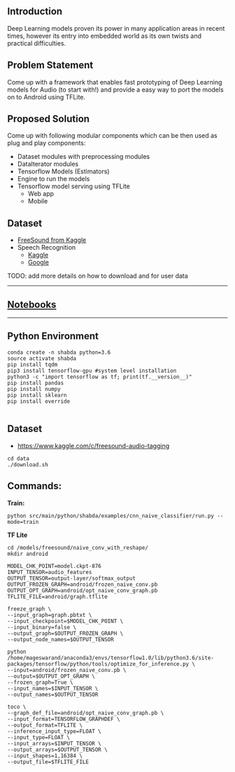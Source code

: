 ## Introduction

Deep Learning models proven its power in many application areas in recent times, however its entry into embedded world 
as its own twists and practical difficulties. 

## Problem Statement

Come up with a framework that enables fast prototyping of Deep Learning models for Audio (to start with!) and provide a 
easy way to port the models on to Android using TFLite.  
 
## Proposed Solution

Come up with following modular components which can be then used as plug and play components:
 - Dataset modules with preprocessing modules
 - DataIterator modules
 - Tensorflow Models (Estimators)
 - Engine to run the models
 - Tensorflow model serving using TFLite
    - Web app
    - Mobile


## Dataset
- [FreeSound from Kaggle](https://www.kaggle.com/c/freesound-audio-tagging)
- Speech Recognition
    - [Kaggle](https://www.kaggle.com/c/tensorflow-speech-recognition-challenge)
    - [Google](https://www.tensorflow.org/tutorials/sequences/audio_recognition)
    
TODO: add more details on how to download and for user data

-----------------------------------------------------------------------------------------------------------------------

## [Notebooks](notebooks)

-----------------------------------------------------------------------------------------------------------------------


## Python Environment

```
conda create -n shabda python=3.6 
source activate shabda
pip install tqdm
pip3 install tensorflow-gpu #system level installation
python3 -c "import tensorflow as tf; print(tf.__version__)"
pip install pandas
pip install numpy
pip install sklearn
pip install override


```

## Dataset
- https://www.kaggle.com/c/freesound-audio-tagging

```
cd data
./download.sh

```

## Commands:

**Train:**

```
python src/main/python/shabda/examples/cnn_naive_classifier/run.py --mode=train
```


**TF Lite**

```
cd /models/freesound/naive_conv_with_reshape/
mkdir android

MODEL_CHK_POINT=model.ckpt-876
INPUT_TENSOR=audio_features
OUTPUT_TENSOR=output-layer/softmax_output
OUTPUT_FROZEN_GRAPH=android/frozen_naive_conv.pb
OUTPUT_OPT_GRAPH=android/opt_naive_conv_graph.pb
TFLITE_FILE=android/graph.tflite

freeze_graph \
--input_graph=graph.pbtxt \
--input_checkpoint=$MODEL_CHK_POINT \
--input_binary=false \
--output_graph=$OUTPUT_FROZEN_GRAPH \
--output_node_names=$OUTPUT_TENSOR

python /home/mageswarand/anaconda3/envs/tensorflow1.0/lib/python3.6/site-packages/tensorflow/python/tools/optimize_for_inference.py \
--input=android/frozen_naive_conv.pb \
--output=$OUTPUT_OPT_GRAPH \
--frozen_graph=True \
--input_names=$INPUT_TENSOR \
--output_names=$OUTPUT_TENSOR

toco \
--graph_def_file=android/opt_naive_conv_graph.pb \
--input_format=TENSORFLOW_GRAPHDEF \
--output_format=TFLITE \
--inference_input_type=FLOAT \
--input_type=FLOAT \
--input_arrays=$INPUT_TENSOR \
--output_arrays=$OUTPUT_TENSOR \
--input_shapes=1,16384 \
--output_file=$TFLITE_FILE

```



